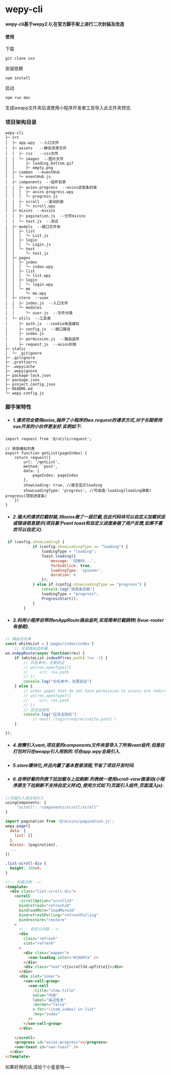 # wepy-cli

**wepy-cli基于wepy2.0,在官方脚手架上进行二次封装及改造**

####  使用
下载

`git clone xxx`

安装依赖

`npm install`

启动

`npm run dev`

生成weapp文件夹后请使用小程序开发者工具导入此文件夹预览.


### 项目架构目录

```
wepy-cli
├─ src
│  ├─ app.wpy  --入口文件
│  ├─ assets   --静态资源文件
│  │  ├─ css   --css文件
│  │  └─ images  --图片文件
│  │     ├─ loading_bottom.gif
│  │     ├─ empty.png
│  ├─ common  --eventHub
│  │  └─ eventHub.js
│  ├─ components  --组件目录
│  │  ├─ axios-progress  --axios进度条封装
│  │  │  ├─ axios-progress.wpy
│  │  │  └─ progress.js
│  │  ├─ scroll  --滚动封装
│  │  │  └─ scroll.wpy
│  ├─ mixins  --mixins
│  │  ├─ pagination.js  --分页mixins
│  │  └─ test.js  --测试
│  ├─ models  --接口文件夹
│  │  ├─ list
│  │  │  └─ List.js
│  │  ├─ login
│  │  │  └─ Login.js
│  │  └─ test
│  │     └─ test.js
│  ├─ pages
│  │  ├─ index
│  │  │  └─ index.wpy
│  │  ├─ list
│  │  │  └─ list.wpy
│  │  ├─ login
│  │  │  └─ login.wpy
│  │  └─ me
│  │     └─ me.wpy
│  ├─ store  --vuex
│  │  ├─ index.js  --入口文件
│  │  └─ modules
│  │     └─ user.js  --文件分类
│  └─ utils  --工具类
│     ├─ auth.js  --cookie改造缓存
│     ├─ config.js  --接口路径
│     ├─ index.js
│     ├─ permission.js  --路由监听
│     ├─ request.js  --axios封装
├─ static
│  └─ .gitignore
├─ .gitignore
├─ .prettierrc
├─ .wepycache
├─ .wepyignore
├─ package-lock.json
├─ package.json
├─ project.config.json
├─ README.md
└─ wepy.config.js

```

### 脚手架特性

- ##### 1.请求完全使用axios,抛弃了小程序的wx.request的请求方式,对于长期使用vue开发的小伙伴更友好.实例如下:

```
import request from '@/utils/request';

// 获取模拟列表
export function getList(pageIndex) {
    return request({
        url: '/getList',
        method: 'post',
        data: {
            pageIndex: pageIndex
        },
        showLoading: true, //是否显示loading
        showLoadingType: 'progress', //可选值:loading(loading弹窗)  progress(顶部进度条)
    })
}
```

- ##### 2.强大的请求拦截封装,对axios做了一层拦截,在此代码块可以自定义加载状态或错误信息提示(项目基于vant toast和自定义进度条做了用户反馈,如果不喜欢可以自定义).

```javascript
 if (config.showLoading) {
            if (config.showLoadingType == "loading") {
                loadingType = "loading";
                Toast.loading({
                    message: '加载中...',
                    forbidClick: true,
                    loadingType: 'spinner',
                    duration: 0
                });
            } else if (config.showLoadingType == "progress") {
                console.log("进度条加载")
                loadingType = "progress";
                ProgressStart();
            }
        }
```

- ##### 3.利用小程序自带的onAppRoute路由监听,实现简单拦截跳转(与vue-router有差距).

```javascript
// 路由白名单
const whiteList = ['pages/index/index']
    // 全局路由监听器
wx.onAppRoute(async function(res) {
    if (whiteList.indexOf(res.path) !== -1) {
        // 白名单中，无需验证
        // wx[res.openType]({
        //     url: res.path
        // })
        console.log("白名单中，无需验证")
    } else {
        // other pages that do not have permission to access are redirected to the login page.
        // wx[res.openType]({
        //     url: res.path
        // })
        // 应该去授权
        console.log("应该去授权")
            // next(`/login?redirect=${to.path}`)
    }

});
```

- ##### 4.按需引入vant,项目里的components文件夹里导入了所有vant组件,但是在打包时只在weapp引入用到的.可在app.wpy全局引入.

- ##### 5.store模块化,并且内置了基本登录流程,节省了项目开发时间.

- ##### 6.自带好看的列表下拉加载与上拉刷新.列表统一使用scroll-view做滚动(小程序原生下拉刷新不支持自定义样式),使用方式如下(页面引入组件,页面混入js):

```javascript
//页面引入或全局引入
usingComponents: {
     "scroll": "components/scroll/scroll"
}

import pagination from '@/mixins/pagination.js';
wepy.page({
  data: {
    list: []
  },
  mixins: [pagination],
  ...
})
```
```css
.list-scroll-div {
  height: 100vh;
}
```
```html
<!-- 列表示例 -->
<template>
  <div class="list-scroll-div">
    <scroll
      :scrollOption="scrollJd"
      bindrefresh="refreshJd"
      bindloadMore="loadMoreJd"
      bindrefreshPulling="refreshPulling"
      bindrestore="restore"
    >
      <!-- 自定义内容 -->
      <div
        class="refresh"
        slot="refresh"
      >
        <div class="wapper">
          <van-loading color="#1989fa" />
        </div>
        <div class="text">{{scrollJd.upTitle}}</div>
      </div>
      <div slot="inner">
        <van-cell-group>
          <van-cell
            :title="item.title"
            value="内容"
            label="描述信息"
            :border="false"
            v-for="(item,index) in list"
            :key="index"
          />
        </van-cell-group>
      </div>
      
    </scroll>
    <progress id="axios-progress"></progress>
    <van-toast id="van-toast" />
  </div>
</template>
```

如果好用的话,请给个小星星哦~~

